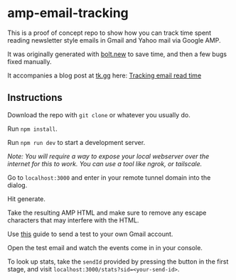 # amp-email-tracking

This is a proof of concept repo to show how you can track time spent reading newsletter style emails in Gmail and Yahoo mail via Google AMP.

It was originally generated with [bolt.new](https://bolt.net) to save time, and then a few bugs fixed manually.

It accompanies a blog post at [tk.gg](https://tk.gg) here: [Tracking email read time](https://tk.gg/posts/tracking-newsletter-read-time)

## Instructions

Download the repo with `git clone` or whatever you usually do.

Run `npm install`.

Run `npm run dev` to start a development server.

_Note: You will require a way to expose your local webserver over the internet for this to work. You can use a tool like ngrok, or tailscale._

Go to `localhost:3000` and enter in your remote tunnel domain into the dialog.

Hit generate.

Take the resulting AMP HTML and make sure to remove any escape characters that may interfere with the HTML.

Use [this](https://amp.dev/documentation/guides-and-tutorials/develop/testing_amp_emails) guide to send a test to your own Gmail account.

Open the test email and watch the events come in in your console.

To look up stats, take the `sendId` provided by pressing the button in the first stage, and visit `localhost:3000/stats?sid=<your-send-id>`.
